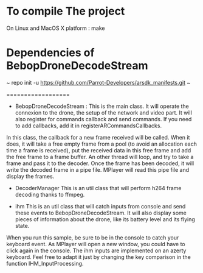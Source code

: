 To compile The project
==================
On Linux and MacOS X platform :
make


Dependencies of BebopDroneDecodeStream
==================
~
repo init -u https://github.com/Parrot-Developers/arsdk_manifests.git
~



==================
- BebopDroneDecodeStream : 
This is the main class. It will operate the connexion to the drone, the setup of the network and video part. 
It will also register for commands callback and send commands. If you need to add callbacks, add it in registerARCommandsCallbacks.

In this class, the callback for a new frame received will be called. When it does, it will take a free empty frame from a pool (to avoid an allocation each time a frame is received), put the received data in this free frame and add the free frame to a frame buffer.
An other thread will loop, and try to take a frame and pass it to the decoder. Once the frame has been decoded, it will write the decoded frame in a pipe file. MPlayer will read this pipe file and display the frames.

- DecoderManager
This is an util class that will perform h264 frame decoding thanks to ffmpeg.

- ihm 
This is an util class that will catch inputs from console and send these events to BebopDroneDecodeStream. It will also display some pieces of information about the drone, like its battery level and its flying state.


When you run this sample, be sure to be in the console to catch your keyboard event. As MPlayer will open a new window, you could have to click again in the console.
The ihm inputs are implemented on an azerty keyboard. Feel free to adapt it just by changing the key comparison in the function IHM_InputProcessing.
